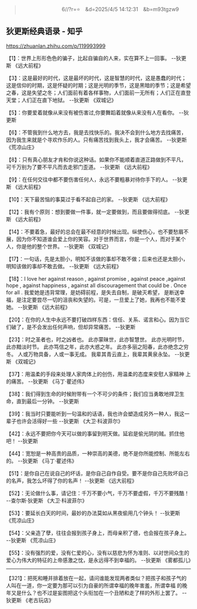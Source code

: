 
>　　　　　　　　6//?r=⭐　&d=2025/4/5 14:12:31　&b=m93tgzw9
## 狄更斯经典语录 - 知乎
https://zhuanlan.zhihu.com/p/119993999

【1】：世界上形形色色的骗子，比起自骗自的人来，实在算不上一回事。 --狄更斯 《远大前程》

【3】：这是最好的时代，这是最坏的时代，这是智慧的时代，这是愚蠢的时代；这是信仰的时期，这是怀疑的时期；这是光明的季节，这是黑暗的季节；这是希望之春，这是失望之冬；人们面前有着各样事物，人们面前一无所有；人们正在直登天堂；人们正在直下地狱。 --狄更斯 《双城记》

【5】：你要爱着就像从来没有被伤害过,你要舞蹈着就像从来没有人在看你。 --狄更斯

【6】：不管我到什么地方去，我是去找快乐的。我决不会到什么地方去找痛苦， 因为我生来就是个寻欢作乐的人。只有痛苦找到我头上，我才会痛苦。 --狄更斯 《荒凉山庄》

【8】：只有真心朋友才肯和你说这种话。如果你不能顺着直道正路做到不平凡，可千万别为了要不平凡而去走邪门歪道。 --狄更斯 《远大前程》

【9】：在任何交往中都不要伤害任何人，永远不要粗暴对待你手下的人。 --狄更斯 《远大前程》

【10】：天下最苦恼的事莫过于看不起自己的家。 --狄更斯 《远大前程》

【12】：我有个原则：想到要做一件事，就一定要做到，而且要做得彻底。 --狄更斯 《远大前程》

【14】：不要着急，最好的总会在最不经意的时候出现。纵使伤心，也不要愁眉不展，因为你不知道谁会爱上你的笑容。对于世界而言，你是一个人，而对于某个人，你是他的整个世界。 --狄更斯 《双城记》

【17】：一句话，先是太胆小，明知不该做的事却不敢不做；后来也还是太胆小，明知该做的事却不敢去做。 --狄更斯 《远大前程》

【18】：I love her against reason , against promise , against peace ,against hope , against happiness , against all discouragement that could be . Once for all . 我爱她是违背常理，是妨碍前程，是失去自制，是破灭希望， 是断送幸福，是注定要尝尽一切的沮丧和失望的。可是，一旦爱上了她，我再也不能不爱她。 --狄更斯 《远大前程》

【20】：在你的人生中永远不要打破四样东西：信任、关系、诺言和心。因为当它们破了，是不会发出任何声响，但却异常痛苦。 --狄更斯

【23】：时之圣者也，时之凶者也。 此亦蒙昧世，此亦智慧世。 此亦光明时节，此亦黯淡时节。 此亦笃信之年，此亦大惑之年。 此亦多丽之阳春，此亦绝念之穷冬。 人或万物具备，人或一事无成。 我辈其青云直上，我辈其黄泉永坠。 --狄更斯 《双城记》

【37】：用温柔的手段来处理人家肉体上的创伤，用温柔的态度来安慰人家精神 上的痛苦。 --狄更斯 《马丁·瞿述伟》

【38】：我们得到生命的时候附带有一个不可少的条件；我们应当勇敢地捍卫生命，直到最后一分钟。 --狄更斯

【39】：我当时只要能听到一句温和的话语，我也许会塑造成另外一种人，我这一辈子也许会活得好一些 --狄更斯 《大卫·科波菲尔》

【42】：永远不要把你今天可以做的事留到明天做。延宕是偷光阴的贼。抓住他吧！ --狄更斯

【44】：宽恕是一种高贵的品质，一种崇高的美德，绝不是你所能控制、所能左右的。 --狄更斯 《马丁·瞿述伟》

【51】：是你自己在说自己的坏话，是你自己自作自受。要不是你自己先败坏自己的名声，我怎么坏得了你的名声！ --狄更斯 《远大前程》

【52】：无论做什么事，请记住：千万不要小气，千万不要虚假，千万不要残酷！ --查尔斯·狄更斯 《大卫·科波菲尔》

【53】：要延长白天的时间，最妙的办法莫如从黑夜偷用几个钟头！ --狄更斯 《荒凉山庄》

【54】：父亲造了孽，往往会报到孩子身上，而母亲积了德，也会报在孩子身上。 --狄更斯 《荒凉山庄》

【55】：没有强烈的爱，没有仁爱的心，没有以慈悲为怀为准则、以对世间众生的爱心为伟大的特征的上帝感激之忱，是永远得不到幸福的。 --狄更斯 《雾都孤儿》

- - -
【321】：把死和睡并排着放在一起，请问谁能发现两者类似？把孩子和孩子气的 人叫在一道，你一定要为那可以引为自豪的所谓幸福的晚年害羞，所谓幸福 的晚年又是什么？也不过是妄图把这个头衔加在一个丑陋和走了样的外形上罢了。 --狄更斯 《老古玩店》